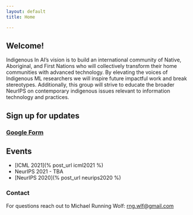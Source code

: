 ```yaml
---
layout: default
title: Home

---
```


## Welcome!

Indigenous In AI’s vision is to build an international community of Native, Aboriginal, and First Nations who will collectively transform their home communities with advanced technology. By elevating the voices of Indigenous ML researchers we will inspire future impactful work and break stereotypes. Additionally, this group will strive to educate the broader NeurIPS on contemporary indigenous issues relevant to information technology and practices.

## Sign up for updates

### [Google Form](https://forms.gle/zCryY94kiwnHz2Lp8)

## Events

* [ICML 2021](% post_url icml2021 %) 
* NeurIPS 2021 - TBA
* [NeurIPS 2020](% post_url neurips2020 %)


### Contact

For questions reach out to Michael Running Wolf: rng.wlf@gmail.com
